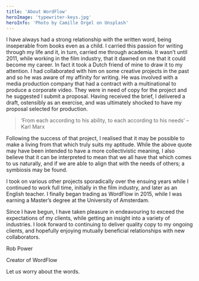 ```yaml
---
title: 'About WordFlow'
heroImage: 'typewriter-keys.jpg'
heroInfo: 'Photo by Camille Orgel on Unsplash'
---
```

I have always had a strong relationship with the written word, being inseperable from books even as a child. I carried this passion for writing through my life and it, in turn, carried me through academia. It wasn’t until 2011, while working in the film industry, that it dawned on me that it could become my career. In fact it took a Dutch friend of mine to draw it to my attention. I had collaborated with him on some creative projects in the past and so he was aware of my affinity for writing. He was involved with a media production company that had a contract with a multinational to produce a corporate video. They were in need of copy for the project and he suggested I submit a proposal. Having received the brief, I delivered a draft, ostensibly as an exercise, and was ultimately shocked to have my proposal selected for production.

> ‘From each according to his ability, to each according to his needs’ – Karl Marx

Following the success of that project, I realised that it may be possible to make a living from that which truly suits my aptitude. While the above quote may have been intended to have a more collectivistic meaning, I also believe that it can be interpreted to mean that we all have that which comes to us naturally, and if we are able to align that with the needs of others; a symbiosis may be found.

I took on various other projects sporadically over the ensuing years while I continued to work full time, initially in the film industry, and later as an English teacher. I finally began trading as WordFlow in 2015, while I was earning a Master’s degree at the University of Amsterdam.

Since I have begun, I have taken pleasure in endeavouring to exceed the expectations of my clients, while getting an insight into a variety of industries. I look forward to continuing to deliver quality copy to my ongoing clients, and hopefully enjoying mutually beneficial relationships with new collaborators.

Rob Power


Creator of WordFlow


Let *us* worry about the words.
